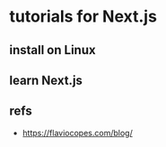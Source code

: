 # tutorials for Next.js


## install on Linux



## learn Next.js


## refs
* https://flaviocopes.com/blog/


